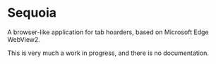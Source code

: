 Sequoia
=======

A browser-like application for tab hoarders, based on Microsoft Edge WebView2.

This is very much a work in progress, and there is no documentation.
